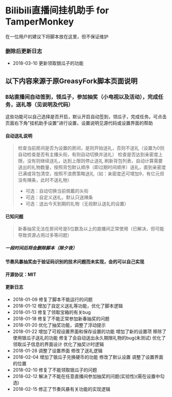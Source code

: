 # Bilibili直播间挂机助手 for TamperMonkey
在一位用户的建议下将脚本放在这里，但不保证维护

### 删除后更新日志
* 2018-03-10
更新领取银瓜子的功能

## 以下内容来源于原GreasyFork脚本页面说明

### B站直播间自动签到，领瓜子，参加抽奖（小电视以及活动），完成任务，送礼等（见说明及代码）
这些功能可以自己选择是否开启，默认开启自动签到，领瓜子，完成任务。可点击页面右下角"挂机助手设置"进行设置，设置说明见源代码或设置界面的帮助

#### 自动送礼说明
> 检查当前房间是否为设置的房间，是则开始送礼，否则不送礼（设置为0则自动检查是否有主播头衔，有则自动切换并送礼）
> 检查是否达到亲密度上限，没有则继续送礼，达到上限则停止送礼
> 刷新背包列表，自动计算需要送出的礼物数量，按照背包默认顺序（即过期时间顺序）送礼，直到亲密度已满或背包清空，按照不浪费策略送礼（如：亲密度还可增加9，有亿元但没有辣条，此时不送礼物）
> * 可选：自动切换当前佩戴的头衔
> * 可选：自定义送礼，默认只送辣条
> * 可选：送出今天到期的礼物（无视默认送礼的设置）

#### 已知问题
> 新春抽奖无法在房间号是5位数及以上的直播间正常使用（已解决，但可能导致资源占用过多等问题）

##### 一段时间后将会删除脚本（除夕夜）

#### 节奏风暴抽奖由于验证码识别的技术问题而未实现，会的可以自己实现

#### 开源协议：MIT

#### 更新日志
* 2018-01-09
修复了脚本不能运行的问题
* 2018-01-12
增加了自定义送礼等功能，优化了脚本逻辑
* 2018-01-13
修复了领取宝箱的有关bug
* 2018-01-18
修复了不能正常参加新春抽奖的问题
* 2018-01-20
优化了抽奖功能，调整了浮动提示
* 2018-01-22
增加了可视设置界面和保存设置的功能
增加了新的设置项
移除了使用银瓜子送礼的功能
修复了会自动送出永久期限礼物的bug(未测试)
优化了领取瓜子信息的界面设计
优化了抽奖计时逻辑
* 2018-01-28
调整了设置界面
修改了送礼逻辑
* 2018-02-04
增加了银瓜子兑换硬币的功能
修改了默认设置
调整了设置界面的位置
* 2018-02-10
修复了不能领取银瓜子的问题
* 2018-02-12
解决了不能在任意直播间参加抽奖的问题(实验性)(需在设置中勾选)
* 2018-02-15
修正了节奏风暴有关功能的实现逻辑